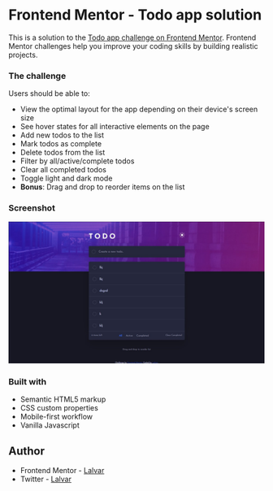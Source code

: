 # Frontend Mentor - Todo app solution

This is a solution to the [Todo app challenge on Frontend Mentor](https://www.frontendmentor.io/challenges/todo-app-Su1_KokOW). Frontend Mentor challenges help you improve your coding skills by building realistic projects.

### The challenge

Users should be able to:

- View the optimal layout for the app depending on their device's screen size
- See hover states for all interactive elements on the page
- Add new todos to the list
- Mark todos as complete
- Delete todos from the list
- Filter by all/active/complete todos
- Clear all completed todos
- Toggle light and dark mode
- **Bonus**: Drag and drop to reorder items on the list

### Screenshot

![](./screenshot.jpg)

### Built with

- Semantic HTML5 markup
- CSS custom properties
- Mobile-first workflow
- Vanilla Javascript

## Author

- Frontend Mentor - [Lalvar](https://www.frontendmentor.io/profile/lLalvar)
- Twitter - [Lalvar](https://twitter.com/ILalvar)
